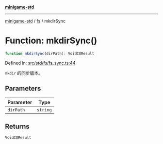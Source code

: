 [**minigame-std**](../../../README.md)

***

[minigame-std](../../../README.md) / [fs](../README.md) / mkdirSync

# Function: mkdirSync()

```ts
function mkdirSync(dirPath): VoidIOResult
```

Defined in: [src/std/fs/fs\_sync.ts:44](https://github.com/JiangJie/minigame-std/blob/8c5db4b9c3dabb4d0435a493922f29b60a730f0d/src/std/fs/fs_sync.ts#L44)

`mkdir` 的同步版本。

## Parameters

| Parameter | Type |
| ------ | ------ |
| `dirPath` | `string` |

## Returns

`VoidIOResult`
